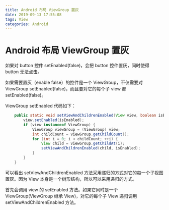 ```yaml
---
title: Android 布局 ViewGroup 置灰
date: 2019-09-13 17:55:08
tags: View
categories: Android
---
```


# Android 布局 ViewGroup 置灰

如果对 button 控件 setEnabled(false)，会把 button 控件置灰，同时使得 button 无法点击。

如果需要置灰（enable false）的控件是一个 ViewGroup，不仅需要对 ViewGroup setEnabled(false)，而且要对它的每个子 view 都 setEnabled(false)。

ViewGroup setEnabled 代码如下：

```java
    public static void setViewAndChildrenEnabled(View view, boolean isEnabled) {
        view.setEnabled(isEnabled);
        if (view instanceof ViewGroup) {
            ViewGroup viewGroup = (ViewGroup) view;
            int childCount = viewGroup.getChildCount();
            for (int i = 0; i < childCount; ++i) {
                View child = viewGroup.getChildAt(i);
                setViewAndChildrenEnabled(child, isEnabled);
            }
        }
    }
```

可以看出 setViewAndChildrenEnabled 方法采用递归的方式对它的每一个子视图置灰。因为 View 本身是一个树形结构，所以可以采用递归的方式。

首先会调用 view 的 setEnabled 方法。如果它同时是一个 ViewGroup(ViewGroup 继承 View)，对它的每个子 View 递归调用 setViewAndChildrenEnabled 方法。